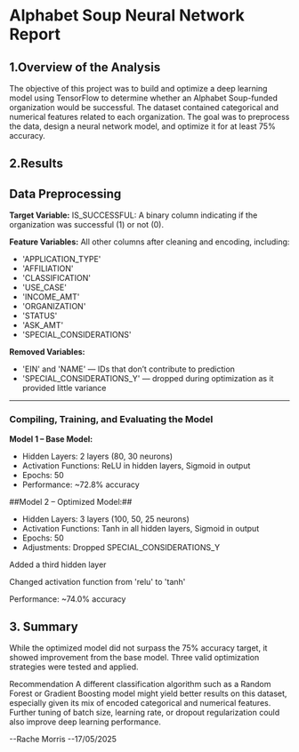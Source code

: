 # Alphabet Soup Neural Network Report
## 1.Overview of the Analysis
The objective of this project was to build and optimize a deep learning model using TensorFlow to determine whether an Alphabet Soup-funded organization would be successful. The dataset contained categorical and numerical features related to each organization. The goal was to preprocess the data, design a neural network model, and optimize it for at least 75% accuracy.

## 2.Results
## Data Preprocessing

**Target Variable:**
IS_SUCCESSFUL: A binary column indicating if the organization was successful (1) or not (0).

**Feature Variables:**
All other columns after cleaning and encoding, including:

- 'APPLICATION_TYPE'
- 'AFFILIATION'
- 'CLASSIFICATION'
- 'USE_CASE'
- 'INCOME_AMT'
- 'ORGANIZATION'
- 'STATUS'
- 'ASK_AMT'
- 'SPECIAL_CONSIDERATIONS'

**Removed Variables:**

- 'EIN' and 'NAME' — IDs that don’t contribute to prediction
- 'SPECIAL_CONSIDERATIONS_Y' — dropped during optimization as it provided little variance

---

### Compiling, Training, and Evaluating the Model

**Model 1 – Base Model:**
- Hidden Layers: 2 layers (80, 30 neurons)
- Activation Functions: ReLU in hidden layers, Sigmoid in output
- Epochs: 50
- Performance: ~72.8% accuracy

##Model 2 – Optimized Model:##

- Hidden Layers: 3 layers (100, 50, 25 neurons)
- Activation Functions: Tanh in all hidden layers, Sigmoid in output
- Epochs: 50
- Adjustments:
Dropped SPECIAL_CONSIDERATIONS_Y

Added a third hidden layer

Changed activation function from 'relu' to 'tanh'

Performance: ~74.0% accuracy

## 3. Summary
While the optimized model did not surpass the 75% accuracy target, it showed improvement from the base model. Three valid optimization strategies were tested and applied.

Recommendation
A different classification algorithm such as a Random Forest or Gradient Boosting model might yield better results on this dataset, especially given its mix of encoded categorical and numerical features. Further tuning of batch size, learning rate, or dropout regularization could also improve deep learning performance.

--Rache Morris
--17/05/2025